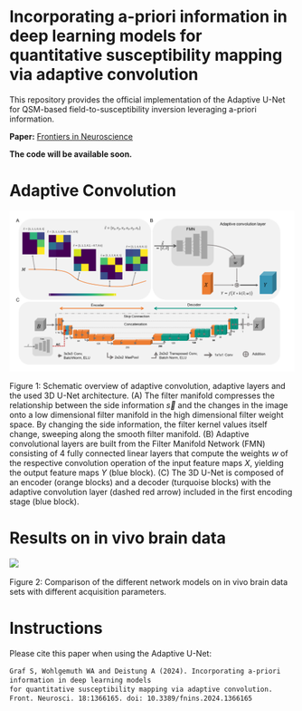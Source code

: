 # Incorporating a-priori information in deep learning models for quantitative susceptibility mapping via adaptive convolution

This repository provides the official implementation of the Adaptive U-Net for QSM-based field-to-susceptibility inversion leveraging a-priori information.

**Paper:** [Frontiers in Neuroscience](https://doi.org/10.3389/fnins.2024.1366165 )


**The code will be available soon.**


# Adaptive Convolution

![](Figures/Figure1.png)

Figure 1: Schematic overview of adaptive convolution, adaptive layers and the used 3D U-Net architecture. (A) The filter manifold compresses the relationship between the side information $\vec{s}$ and the changes in the image onto a low dimensional filter manifold in the high dimensional filter weight space. By changing the side information, the filter kernel values itself change, sweeping along the smooth filter manifold. (B) Adaptive convolutional layers are built from the Filter Manifold Network (FMN) consisting of 4 fully connected linear layers that compute the weights *w* of the respective convolution operation of the input feature maps *X*, yielding the output feature maps *Y* (blue block). (C) The 3D U-Net is composed of an encoder (orange blocks) and a decoder (turquoise blocks) with the adaptive convolution layer (dashed red arrow) included in the first encoding stage (blue block).

# Results on in vivo brain data
![](Figures/Figure2.png)

Figure 2: Comparison of the different network models on in vivo brain data sets with different acquisition parameters.

# Instructions 


Please cite this paper when using the Adaptive U-Net: 

    Graf S, Wohlgemuth WA and Deistung A (2024). Incorporating a-priori information in deep learning models 
    for quantitative susceptibility mapping via adaptive convolution. Front. Neurosci. 18:1366165. doi: 10.3389/fnins.2024.1366165       
